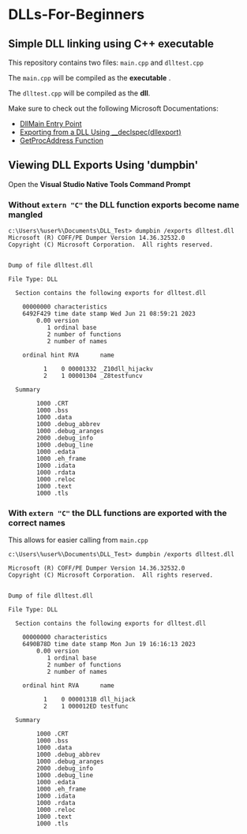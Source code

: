 # DLLs-For-Beginners

## Simple DLL linking using C++ executable


This repository contains two files: `main.cpp` and `dlltest.cpp`


The `main.cpp` will be compiled as the **executable** .


The `dlltest.cpp` will be compiled as the **dll**.

Make sure to check out the following Microsoft Documentations: 
- [DllMain Entry Point](https://learn.microsoft.com/en-us/windows/win32/dlls/dllmain)
- [Exporting from a DLL Using __declspec(dllexport)](https://learn.microsoft.com/en-us/cpp/build/exporting-from-a-dll-using-declspec-dllexport?view=msvc-170)
- [GetProcAddress Function](https://learn.microsoft.com/en-us/windows/win32/api/libloaderapi/nf-libloaderapi-getprocaddress)



## Viewing DLL Exports Using **'dumpbin'**

Open the **Visual Studio Native Tools Command Prompt**

### **Without** `extern "C"` the DLL function exports become name mangled

```
c:\Users\%user%\Documents\DLL_Test> dumpbin /exports dlltest.dll
Microsoft (R) COFF/PE Dumper Version 14.36.32532.0
Copyright (C) Microsoft Corporation.  All rights reserved.


Dump of file dlltest.dll

File Type: DLL

  Section contains the following exports for dlltest.dll

    00000000 characteristics
    6492F429 time date stamp Wed Jun 21 08:59:21 2023
        0.00 version
           1 ordinal base
           2 number of functions
           2 number of names

    ordinal hint RVA      name

          1    0 00001332 _Z10dll_hijackv
          2    1 00001304 _Z8testfuncv

  Summary

        1000 .CRT
        1000 .bss
        1000 .data
        1000 .debug_abbrev
        1000 .debug_aranges
        2000 .debug_info
        1000 .debug_line
        1000 .edata
        1000 .eh_frame
        1000 .idata
        1000 .rdata
        1000 .reloc
        1000 .text
        1000 .tls
```

### **With** `extern "C"` the DLL functions are exported with the correct names

This allows for easier calling from `main.cpp`

```
c:\Users\%user%\Documents\DLL_Test> dumpbin /exports dlltest.dll

Microsoft (R) COFF/PE Dumper Version 14.36.32532.0
Copyright (C) Microsoft Corporation.  All rights reserved.


Dump of file dlltest.dll

File Type: DLL

  Section contains the following exports for dlltest.dll

    00000000 characteristics
    6490B78D time date stamp Mon Jun 19 16:16:13 2023
        0.00 version
           1 ordinal base
           2 number of functions
           2 number of names

    ordinal hint RVA      name

          1    0 0000131B dll_hijack
          2    1 000012ED testfunc

  Summary

        1000 .CRT
        1000 .bss
        1000 .data
        1000 .debug_abbrev
        1000 .debug_aranges
        2000 .debug_info
        1000 .debug_line
        1000 .edata
        1000 .eh_frame
        1000 .idata
        1000 .rdata
        1000 .reloc
        1000 .text
        1000 .tls
```
